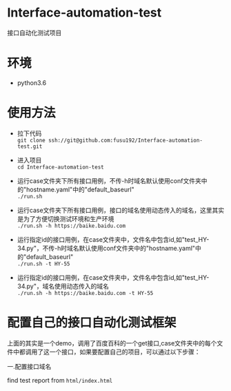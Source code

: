 # Interface-automation-test
接口自动化测试项目

# 环境
- python3.6

# 使用方法
- 拉下代码
<br>```git clone ssh://git@github.com:fusu192/Interface-automation-test.git```

- 进入项目
<br>```cd Interface-automation-test```

- 运行case文件夹下所有接口用例，不传-h时域名默认使用conf文件夹中的"hostname.yaml"中的"default_baseurl"
<br>```./run.sh```
    
- 运行case文件夹下所有接口用例，接口的域名使用动态传入的域名，这里其实是为了方便切换测试环境和生产环境
<br>```./run.sh -h https://baike.baidu.com```

- 运行指定id的接口用例，在case文件夹中，文件名中包含id,如"test_HY-34.py"，不传-h时域名默认使用conf文件夹中的"hostname.yaml"中的"default_baseurl"
<br>```./run.sh -t HY-55```

- 运行指定id的接口用例，在case文件夹中，文件名中包含id,如"test_HY-34.py"，域名使用动态传入的域名
<br>```./run.sh -h https://baike.baidu.com -t HY-55```


# 配置自己的接口自动化测试框架
上面的其实是一个demo，调用了百度百科的一个get接口,case文件夹中的每个文件中都调用了这一个接口，如果要配置自己的项目，可以通过以下步骤：

一.配置接口域名

find test report from `html/index.html`





